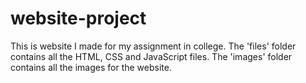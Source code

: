 # website-project
This is website I made for my assignment in college. 
The 'files' folder contains all the HTML, CSS and JavaScript files.
The 'images' folder contains all the images for the website.

